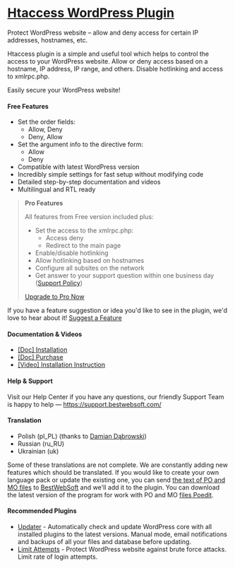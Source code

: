 <a href="https://bestwebsoft.com/products/wordpress/plugins/htaccess/" target=_blank>Htaccess WordPress Plugin</a>
========================

Protect WordPress website &#8211; allow and deny access for certain IP addresses, hostnames, etc.

<p>Htaccess plugin is a simple and useful tool which helps to control the access to your WordPress website. Allow or deny access based on a hostname, IP address, IP range, and others. Disable hotlinking and access to xmlrpc.php.</p>

<p>Easily secure your WordPress website!</p>


<div class='video'></div>


<h4>Free Features</h4>

<ul>
<li>Set the order fields:

<ul>
<li>Allow, Deny</li>
<li>Deny, Allow</li>
</ul></li>
<li>Set the argument info to the directive form:

<ul>
<li>Allow</li>
<li>Deny</li>
</ul></li>
<li>Compatible with latest WordPress version</li>
<li>Incredibly simple settings for fast setup without modifying code</li>
<li>Detailed step-by-step documentation and videos</li>
<li>Multilingual and RTL ready</li>
</ul>

<blockquote>
  <p><strong>Pro Features</strong></p>
  
  <p>All features from Free version included plus:</p>
  
  <ul>
  <li>Set the access to the xmlrpc.php:
  
  <ul>
  <li>Access deny</li>
  <li>Redirect to the main page</li>
  </ul></li>
  <li>Enable/disable hotlinking</li>
  <li>Allow hotlinking based on hostnames</li>
  <li>Configure all subsites on the network</li>
  <li>Get answer to your support question within one business day (<a href="https://bestwebsoft.com/support-policy/">Support Policy</a>)</li>
  </ul>
  
  <p><a href="https://bestwebsoft.com/products/htaccess/?k=a483ae73b932f20e3ab795724abefe53">Upgrade to Pro Now</a></p>
</blockquote>

<p>If you have a feature suggestion or idea you'd like to see in the plugin, we'd love to hear about it! <a href="https://support.bestwebsoft.com/hc/en-us/requests/new">Suggest a Feature</a></p>

<h4>Documentation &#38; Videos</h4>

<ul>
<li><a href="https://docs.google.com/document/d/1-hvn6WRvWnOqj5v5pLUk7Awyu87lq5B_dO-Tv-MC9JQ/">[Doc] Installation</a></li>
<li><a href="https://docs.google.com/document/d/1EUdBVvnm7IHZ6y0DNyldZypUQKpB8UVPToSc_LdOYQI/">[Doc] Purchase</a></li>
<li><a href="https://www.youtube.com/watch?v=_V9FiMPwvtA">[Video] Installation Instruction</a></li>
</ul>

<h4>Help &#38; Support</h4>

<p>Visit our Help Center if you have any questions, our friendly Support Team is happy to help &#8212; <a href="https://support.bestwebsoft.com/">https://support.bestwebsoft.com/</a></p>

<h4>Translation</h4>

<ul>
<li>Polish (pl_PL) (thanks to <a href="mailto:dabek1812@gmail.com">Damian Dąbrowski</a>)</li>
<li>Russian (ru_RU)</li>
<li>Ukrainian (uk)</li>
</ul>

<p>Some of these translations are not complete. We are constantly adding new features which should be translated. If you would like to create your own language pack or update the existing one, you can send <a href="https://codex.wordpress.org/Translating_WordPress">the text of PO and MO files</a> to <a href="https://support.bestwebsoft.com/hc/en-us/requests/new">BestWebSoft</a> and we'll add it to the plugin. You can download the latest version of the program for work with PO and MO <a href="https://www.poedit.net/download.php">files Poedit</a>.</p>

<h4>Recommended Plugins</h4>

<ul>
<li><a href="https://bestwebsoft.com/products/wordpress/plugins/updater/?k=0cb0bcac78260ef018993d8da560f1c7">Updater</a> - Automatically check and update WordPress core with all installed plugins to the latest versions. Manual mode, email notifications and backups of all your files and database before updating.</li>
<li><a href="https://bestwebsoft.com/products/wordpress/plugins/limit-attempts/?k=60cc47e7c0e54ddfb0963d3bba201808">Limit Attempts</a> - Protect WordPress website against brute force attacks. Limit rate of login attempts.</li>
</ul>